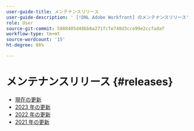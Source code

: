 ```yaml
---
user-guide-title: メンテナンスリリース
user-guide-description: ' [!DNL Adobe Workfront] のメンテナンスリリース'
role: User
source-git-commit: 5888405d48bb6a271fcfe748d3cce99e2ccfadaf
workflow-type: tm+mt
source-wordcount: '15'
ht-degree: 86%

---
```



# メンテナンスリリース {#releases}

+ [現在の更新](current-updates.md)
+ [2023 年の更新](2023-updates.md)
+ [2022 年の更新](2022-updates.md)
+ [2021 年の更新](2021-updates.md)

<!--

Articles must be added to this TOC file in order to render.

Use this list format to specify links to articles and section headings that expand and collapse in the left rail of the user guide.

An article link CANNOT be used as a section heading.

2022 Updates https://one.workfront.com/s/article/Workfront-Maintenance-Updates-1882317350
2021 Updates https://one.workfront.com/s/article/Workfront-Maintenance-Updates-Archive-2021


-->
